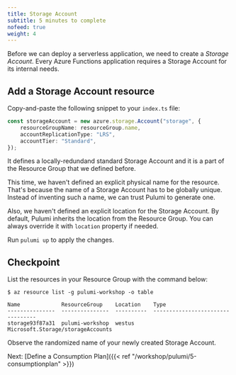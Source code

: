 ```yaml
---
title: Storage Account
subtitle: 5 minutes to complete
nofeed: true
weight: 4
---
```


Before we can deploy a serverless application, we need to create a *Storage Account*. Every Azure Functions application requires a Storage Account for its internal needs.

## Add a Storage Account resource

Copy-and-paste the following snippet to your `index.ts` file:

``` ts
const storageAccount = new azure.storage.Account("storage", {
    resourceGroupName: resourceGroup.name,
    accountReplicationType: "LRS",
    accountTier: "Standard",
});
```

It defines a locally-redundand standard Storage Account and it is a part of the Resource Group that we defined before.

This time, we haven't defined an explicit physical name for the resource. That's because the name of a Storage Account has to be globally unique. Instead of inventing such a name, we can trust Pulumi to generate one.

Also, we haven't defined an explicit location for the Storage Account. By default, Pulumi inherits the location from the Resource Group. You can always override it with `location` property if needed.

Run `pulumi up` to apply the changes.

## Checkpoint

List the resources in your Resource Group with the command below:

```
$ az resource list -g pulumi-workshop -o table

Name             ResourceGroup    Location    Type
---------------  ---------------  ----------  ---------------------------------
storage93f87a31  pulumi-workshop  westus      Microsoft.Storage/storageAccounts
```

Observe the randomized name of your newly created Storage Account.

Next: [Define a Consumption Plan]({{< ref "/workshop/pulumi/5-consumptionplan" >}})